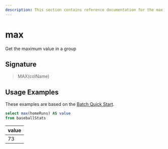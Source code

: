```yaml
---
description: This section contains reference documentation for the max function.
---
```


# max

Get the maximum value in a group

## Signature

> MAX(colName)

## Usage Examples

These examples are based on the [Batch Quick Start](../../basics/getting-started/quick-start.md#batch).

```sql
select max(homeRuns) AS value
from baseballStats 
```

| value |
| ----- |
| 73    |
